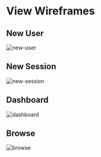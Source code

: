 # View Wireframes

## New User
![new-user]

## New Session
![new-session]

## Dashboard
![dashboard]

## Browse
![browse]

[new-user]: ./wireframes/new_user.png
[new-session]: ./wireframes/new_session.png
[dashboard]: ./wireframes/dashboard.png
[browse]: ./wireframes/browse.png
